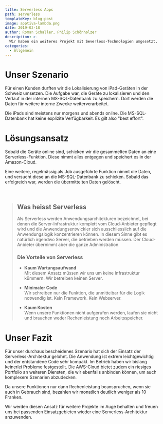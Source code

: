 ```yaml
---
title: Serverless Apps
path: serverless
templateKey: blog-post
image: apptiva-lambda.png
date: 2019-02-18
author: Roman Schaller, Philip Schönholzer
description: >-
  Wir haben ein weiteres Projekt mit Severless-Technologien umgesetzt. Folgende Erfahrungen haben wir damit gesammelt.
categories:
  - Allgemein
---
```


# Unser Szenario

Für einen Kunden durften wir die Lokalisierung von iPad-Geräten in der Schweiz umsetzen. Die Aufgabe war, die Geräte zu lokalisieren und den Verlauf in der internen MS-SQL-Datenbank zu speichern. Dort werden die Daten für weitere interne Zwecke weiterverarbeitet.

Die iPads sind meistens nur morgens und abends online. Die MS-SQL-Datenbank hat keine explizite Verfügbarkeit. Es gilt also "best effort".

# Lösungsansatz

Sobald die Geräte online sind, schicken wir die gesammelten Daten an eine Serverless-Funktion. Diese nimmt alles entgegen und speichert es in der Amazon-Cloud.

Eine weitere, regelmässig als Job ausgeführte Funktion nimmt die Daten, und versucht diese an die MS-SQL-Datenbank zu schicken. Sobald das erfolgreich war, werden die übermittelten Daten gelöscht.

&nbsp;

> ## Was heisst Serverless
>
> Als Serverless werden Anwendungsarchitekturen bezeichnet, bei denen die Server-Infrastruktur komplett vom Cloud-Anbieter gepflegt wird und die Anwendungsentwickler sich ausschliesslich auf die Anwendungslogik konzentrieren können. In diesem Sinne gibt es natürlich irgendwo Server, die betrieben werden müssen. Der Cloud-Anbieter übernimmt aber die ganze Administration.
>
> ### Die Vorteile von Serverless
>
> - **Kaum Wartungsaufwand**  
>   Mit diesem Ansatz müssen wir uns um keine Infrastruktur kümmern. Wir betreiben keinen Server.
>
> - **Minimaler Code**  
>   Wir schreiben nur die Funktion, die unmittelbar für die Logik notwendig ist. Kein Framework. Kein Webserver.
>
> - **Kaum Kosten**  
>   Wenn unsere Funktionen nicht aufgerufen werden, laufen sie nicht und brauchen weder Rechenleistung noch Arbeitsspeicher.

# Unser Fazit

Für unser durchaus bescheidenes Szenario hat sich der Einsatz der Serverless-Architektur gelohnt. Die Anwendung ist extrem leichtgewichtig und der entstandene Code sehr kompakt. Im Betrieb haben wir bislang keinerlei Probleme festgestellt. Die AWS-Cloud bietet zudem ein riesiges Portfolio an weiteren Diensten, die wir ebenfalls anbinden können, um auch komplexere Szenarien abzudecken.

Da unsere Funktionen nur dann Rechenleistung beanspruchen, wenn sie auch in Gebrauch sind, bezahlen wir monatlich deutlich weniger als 10 Franken.

Wir werden diesen Ansatz für weitere Projekte im Auge behalten und freuen uns bei passenden Einsatzgebieten wieder eine Serverless-Architektur anzuwenden.
